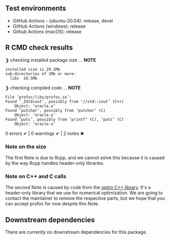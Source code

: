 ## Test environments

* GitHub Actions - (ubuntu-20.04): release, devel
* GitHub Actions (windows): release
* Github Actions (macOS): release

## R CMD check results

❯ checking installed package size ... **NOTE**

    installed size is 29.1Mb
    sub-directories of 1Mb or more:
      libs  28.5Mb

❯ checking compiled code ... **NOTE**

    File ‘profoc/libs/profoc.so’:
    Found ‘_ZSt4cout’, possibly from ‘//std::cout’ (C++)
        Object: ‘oracle.o’
    Found ‘putchar’, possibly from ‘putchar’ (C)
        Object: ‘oracle.o’
    Found ‘puts’, possibly from ‘printf’ (C), ‘puts’ (C)
        Object: ‘oracle.o’

0 errors ✔ | 0 warnings ✔ | 2 notes ✖

### Note on the size

The first Note is due to Rcpp, and we cannot solve this because it is caused by the way Rcpp handles header-only libraries.

### Note on C++ and C calls

The second Note is caused by code from the [optim C++ library](https://github.com/kthohr/optim). It's a header-only library that we use for numerical optimization. We are going to contact the maintainer to remove the respective parts, but we hope that you can accept profoc for now despite this Note.

## Downstream dependencies

There are currently no downstream dependencies for this package.